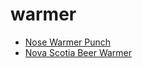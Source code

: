 # warmer

 * [Nose Warmer Punch](../index/n/nose-warmer-punch-102338.json)
 * [Nova Scotia Beer Warmer](../index/n/nova-scotia-beer-warmer.json)
